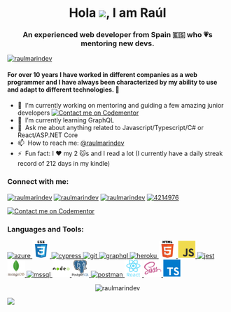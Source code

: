<h1 align="center">Hola <img src="https://media.giphy.com/media/hvRJCLFzcasrR4ia7z/giphy.gif" width="25px">, I am Raúl</h1>

<h3 align="center">An experienced web developer from Spain 🇪🇸 who 💗s mentoring new devs.</h3>

<!-- <p align="left"> <img src=https://komarev.com/ghpvc/?username=raulmarindev alt=raulmarindev/> </p> -->
<p align="left"> <a href="https://twitter.com/raulmarindev" target="blank"><img src="https://img.shields.io/twitter/follow/raulmarindev?logo=twitter&style=for-the-badge" alt="raulmarindev" /></a> </p>

<h4>For over 10 years I have worked in different companies as a web programmer and I have always been characterized by my ability to use and adapt to different technologies. 🚀</h4>

- 🔭 &nbsp;I’m currently working on mentoring and guiding a few amazing junior developers [![Contact me on Codementor](https://www.codementor.io/m-badges/raulmarindev/contact-me.svg)](https://www.codementor.io/@raulmarindev?refer=badge)
- 🌱 &nbsp;I’m currently learning GraphQL
- 💬 &nbsp;Ask me about anything related to Javascript/Typescript/C# or React/ASP.NET Core
- 📫 &nbsp;How to reach me: [@raulmarindev](https://twitter.com/raulmarindev)
- ⚡ &nbsp;Fun fact: I :heart: my 2 :cat:s and I read a lot (I currently have a daily streak record of 212 days in my kindle)

<h3 align="left">Connect with me:</h3>
<p align="left">
<a href="https://dev.to/raulmarindev" target="blank"><img align="center" src="https://cdn.jsdelivr.net/npm/simple-icons@3.0.1/icons/dev-dot-to.svg" alt="raulmarindev" height="30" width="40" /></a>
<a href="https://twitter.com/raulmarindev" target="blank"><img align="center" src="https://raw.githubusercontent.com/rahuldkjain/github-profile-readme-generator/master/src/images/icons/Social/twitter.svg" alt="raulmarindev" height="30" width="40" /></a>
<a href="https://linkedin.com/in/raulmarindev" target="blank"><img align="center" src="https://raw.githubusercontent.com/rahuldkjain/github-profile-readme-generator/master/src/images/icons/Social/linked-in-alt.svg" alt="raulmarindev" height="30" width="40" /></a>
<a href="https://stackoverflow.com/users/9123724" target="blank"><img align="center" src="https://raw.githubusercontent.com/rahuldkjain/github-profile-readme-generator/master/src/images/icons/Social/stack-overflow.svg" alt="4214976" height="30" width="40" /></a>

[![Contact me on Codementor](https://www.codementor.io/m-badges/raulmarindev/find-me-on-cm-b.svg)](https://www.codementor.io/@raulmarindev?refer=badge)

<h3 align="left">Languages&nbsp;and&nbsp;Tools:</h3>

  <p align="left"> <a href="https://azure.microsoft.com/en-in/" target="_blank"> <img src="https://www.vectorlogo.zone/logos/microsoft_azure/microsoft_azure-icon.svg" alt="azure" width="40" height="40"/> </a> <a href="https://www.cprogramming.com/" target="_blank"> <img src="https://raw.githubusercontent.com/devicons/devicon/master/icons/css3/css3-original-wordmark.svg" alt="css3" width="40" height="40"/> </a> <a href="https://www.cypress.io" target="_blank"> <img src="https://raw.githubusercontent.com/simple-icons/simple-icons/6e46ec1fc23b60c8fd0d2f2ff46db82e16dbd75f/icons/cypress.svg" alt="cypress" width="40" height="40"/> </a>  <a href="https://git-scm.com/" target="_blank"> <img src="https://www.vectorlogo.zone/logos/git-scm/git-scm-icon.svg" alt="git" width="40" height="40"/> </a>  <a href="https://graphql.org" target="_blank"> <img src="https://www.vectorlogo.zone/logos/graphql/graphql-icon.svg" alt="graphql" width="40" height="40"/> </a> <a href="https://heroku.com" target="_blank"> <img src="https://www.vectorlogo.zone/logos/heroku/heroku-icon.svg" alt="heroku" width="40" height="40"/> </a> <a href="https://www.w3.org/html/" target="_blank"> <img src="https://raw.githubusercontent.com/devicons/devicon/master/icons/html5/html5-original-wordmark.svg" alt="html5" width="40" height="40"/> </a>  <a href="https://developer.mozilla.org/en-US/docs/Web/JavaScript" target="_blank"> <img src="https://raw.githubusercontent.com/devicons/devicon/master/icons/javascript/javascript-original.svg" alt="javascript" width="40" height="40"/> </a>  <a href="https://www.jenkins.io" target="_blank"> <a href="https://jestjs.io" target="_blank"> <img src="https://www.vectorlogo.zone/logos/jestjsio/jestjsio-icon.svg" alt="jest" width="40" height="40"/> </a>  <a href="https://www.mongodb.com/" target="_blank"> <img src="https://raw.githubusercontent.com/devicons/devicon/master/icons/mongodb/mongodb-original-wordmark.svg" alt="mongodb" width="40" height="40"/> </a> <a href="https://www.microsoft.com/en-us/sql-server" target="_blank"> <img src="https://www.svgrepo.com/show/303229/microsoft-sql-server-logo.svg" alt="mssql" width="40" height="40"/> </a>  <a href="https://nodejs.org" target="_blank"> <img src="https://raw.githubusercontent.com/devicons/devicon/master/icons/nodejs/nodejs-original-wordmark.svg" alt="nodejs" width="40" height="40"/> </a>  <a href="https://www.postgresql.org" target="_blank"> <img src="https://raw.githubusercontent.com/devicons/devicon/master/icons/postgresql/postgresql-original-wordmark.svg" alt="postgresql" width="40" height="40"/> </a> <a href="https://postman.com" target="_blank"> <img src="https://www.vectorlogo.zone/logos/getpostman/getpostman-icon.svg" alt="postman" width="40" height="40"/> </a>  <a href="https://reactjs.org/" target="_blank"> <img src="https://raw.githubusercontent.com/devicons/devicon/master/icons/react/react-original-wordmark.svg" alt="react" width="40" height="40"/> </a>  <a href="https://sass-lang.com" target="_blank"> <img src="https://raw.githubusercontent.com/devicons/devicon/master/icons/sass/sass-original.svg" alt="sass" width="40" height="40"/> </a>  <a href="https://www.typescriptlang.org/" target="_blank"> <img src="https://raw.githubusercontent.com/devicons/devicon/master/icons/typescript/typescript-original.svg" alt="typescript" width="40" height="40"/> </a> </p>

<p align="center"> <img src=https://github-readme-stats.vercel.app/api?username=raulmarindev&show_icons=true alt=raulmarindev /> </p>

<a href='https://profile.codersrank.io/user/raulmarindev/'>
  <img
  src="https://cr-ss-service.azurewebsites.net/api/ScreenShot?widget=summary&username=raulmarindev&badges=5&show-avatar=false&branding=false&style=--header-bg-color:%23000;--border-radius:10px;--width:240;--name-font-size:0px;--rank-font-size:10px;--badge-rank-font-size:10px;--badge-location-font-size:0.7em;--badge-technology-font-size:12px"
/>

<!--
**raulmarindev/raulmarindev** is a ✨ _special_ ✨ repository because its `README.md` (this file) appears on your GitHub profile.

Here are some ideas to get you started:

- 🔭 I’m currently working on ...
- 🌱 I’m currently learning ...
- 👯 I’m looking to collaborate on ...
- 🤔 I’m looking for help with ...
- 💬 Ask me about ...
- 📫 How to reach me: ...
- 😄 Pronouns: ...
- ⚡ Fun fact: ...
-->
